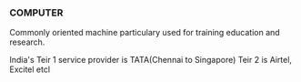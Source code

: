 ### COMPUTER
Commonly oriented machine particulary used for training education and research. 

India's Teir 1 service provider is TATA(Chennai to Singapore)
Teir 2 is Airtel, Excitel etcl